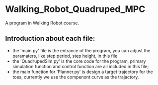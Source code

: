 # Walking_Robot_Quadruped_MPC
A program in Walking Robot course.

## Introduction about each file:

* the 'main.py' file is the entrance of the program, you can adjust the paramaters, like step period, step height, in this file
* the 'QuadrupedSim.py' is the core code for the program, primary simulation function and control function are all included in this file;
* the main function for 'Planner.py' is design a target trajectory for the toes, currently we use the compenont curve as the trajactory.



